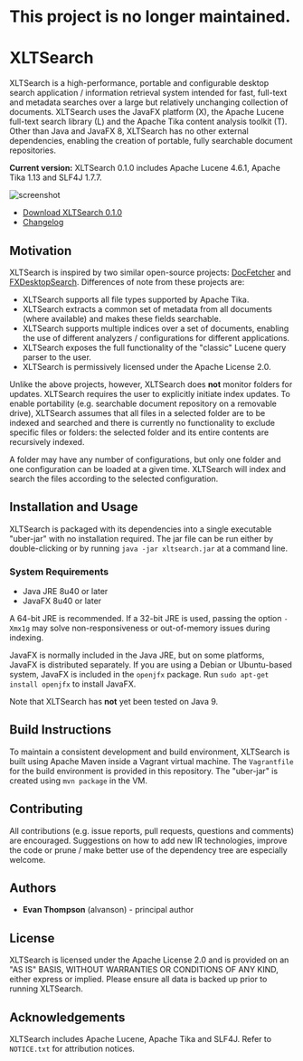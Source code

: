 # This project is no longer maintained.

XLTSearch
=========

XLTSearch is a high-performance, portable and configurable desktop search application / information retrieval system intended for fast, full-text and metadata searches over a large but relatively unchanging collection of documents.  XLTSearch uses the JavaFX platform (X), the Apache Lucene full-text search library (L) and the Apache Tika content analysis toolkit (T).  Other than Java and JavaFX 8, XLTSearch has no other external dependencies, enabling the creation of portable, fully searchable document repositories.

**Current version:** XLTSearch 0.1.0 includes Apache Lucene 4.6.1, Apache Tika 1.13 and SLF4J 1.7.7.

![screenshot](http://i.imgur.com/JaaSNwj.png)

  * [Download XLTSearch 0.1.0](https://github.com/alvanson/xltsearch/releases/download/v0.1.0/xltsearch-0.1.0.jar)
  * [Changelog](CHANGELOG.md)

Motivation
----------

XLTSearch is inspired by two similar open-source projects: [DocFetcher](http://docfetcher.sourceforge.net) and [FXDesktopSearch](https://github.com/mirkosertic/FXDesktopSearch).  Differences of note from these projects are:

  * XLTSearch supports all file types supported by Apache Tika.
  * XLTSearch extracts a common set of metadata from all documents (where available) and makes these fields searchable.
  * XLTSearch supports multiple indices over a set of documents, enabling the use of different analyzers / configurations for different applications.
  * XLTSearch exposes the full functionality of the "classic" Lucene query parser to the user.
  * XLTSearch is permissively licensed under the Apache License 2.0.

Unlike the above projects, however, XLTSearch does **not** monitor folders for updates.  XLTSearch requires the user to explicitly initiate index updates.  To enable portability (e.g. searchable document repository on a removable drive), XLTSearch assumes that all files in a selected folder are to be indexed and searched and there is currently no functionality to exclude specific files or folders: the selected folder and its entire contents are recursively indexed.

A folder may have any number of configurations, but only one folder and one configuration can be loaded at a given time.  XLTSearch will index and search the files according to the selected configuration.

Installation and Usage
----------------------

XLTSearch is packaged with its dependencies into a single executable "uber-jar" with no installation required.  The jar file can be run either by double-clicking or by running `java -jar xltsearch.jar` at a command line.

### System Requirements

  * Java JRE 8u40 or later
  * JavaFX 8u40 or later

A 64-bit JRE is recommended.  If a 32-bit JRE is used, passing the option `-Xmx1g` may solve non-responsiveness or out-of-memory issues during indexing.

JavaFX is normally included in the Java JRE, but on some platforms, JavaFX is distributed separately.  If you are using a Debian or Ubuntu-based system, JavaFX is included in the `openjfx` package.  Run `sudo apt-get install openjfx` to install JavaFX.

Note that XLTSearch has **not** yet been tested on Java 9.

Build Instructions
------------------

To maintain a consistent development and build environment, XLTSearch is built using Apache Maven inside a Vagrant virtual machine.  The `Vagrantfile` for the build environment is provided in this repository.  The "uber-jar" is created using `mvn package` in the VM.

Contributing
------------

All contributions (e.g. issue reports, pull requests, questions and comments) are encouraged.  Suggestions on how to add new IR technologies, improve the code or prune / make better use of the dependency tree are especially welcome.

Authors
-------

  * **Evan Thompson** (alvanson) - principal author

License
-------

XLTSearch is licensed under the Apache License 2.0 and is provided on an "AS IS" BASIS, WITHOUT WARRANTIES OR CONDITIONS OF ANY KIND, either express or implied.  Please ensure all data is backed up prior to running XLTSearch.

Acknowledgements
-----------------

XLTSearch includes Apache Lucene, Apache Tika and SLF4J.  Refer to `NOTICE.txt` for attribution notices.
